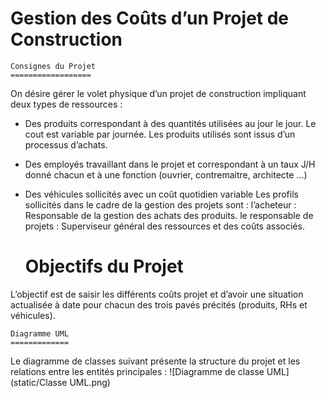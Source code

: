 Gestion des Coûts d’un Projet de Construction
=============================================

    Consignes du Projet
    ==================
On désire gérer le volet physique d’un projet de construction impliquant deux types de ressources :
-	Des produits correspondant à des quantités utilisées au jour le jour. Le cout est variable par journée. Les produits utilisés sont issus d’un processus d’achats.
-	Des employés travaillant dans le projet et correspondant à un taux J/H donné chacun et à une fonction (ouvrier, contremaitre, architecte …)
-	Des véhicules sollicités avec un coût quotidien variable
Les profils sollicités dans le cadre de la gestion des projets sont :
l’acheteur : Responsable de la gestion des achats des produits.
le responsable de projets : Superviseur général des ressources et des coûts associés.

    Objectifs du Projet
    ==================
L’objectif est de saisir les différents coûts projet et d’avoir une situation actualisée à date pour chacun des trois pavés précités (produits, RHs et véhicules).

    Diagramme UML
    =============
Le diagramme de classes suivant présente la structure du projet et les relations entre les entités principales :
![Diagramme de classe  UML](static/Classe UML.png)


